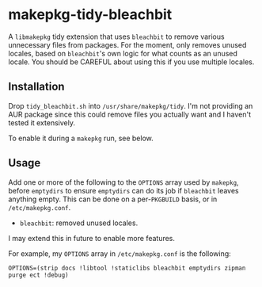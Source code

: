 makepkg-tidy-bleachbit
===

A `libmakepkg` tidy extension that uses `bleachbit` to remove various
unnecessary files from packages.
For the moment, only removes unused locales, based on `bleachbit`'s own logic
for what counts as an unused locale.
You should be CAREFUL about using this if you use multiple locales.

## Installation
Drop `tidy_bleachbit.sh` into `/usr/share/makepkg/tidy`.
I'm not providing an AUR package since this could remove files you actually want
and I haven't tested it extensively.

To enable it during a `makepkg` run, see below.

## Usage

Add one or more of the following to the `OPTIONS` array used by `makepkg`,
before `emptydirs` to ensure `emptydirs` can do its job if `bleachbit` leaves
anything empty.
This can be done on a per-`PKGBUILD` basis, or in `/etc/makepkg.conf`.

- `bleachbit`: removed unused locales.

I may extend this in future to enable more features.

For example, my `OPTIONS` array in `/etc/makepkg.conf` is the following:

```
OPTIONS=(strip docs !libtool !staticlibs bleachbit emptydirs zipman purge ect !debug)
```
